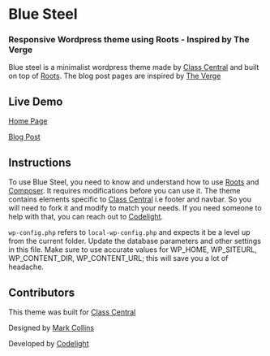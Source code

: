 # Blue Steel
### Responsive Wordpress theme using Roots - Inspired by The Verge
Blue steel is a minimalist wordpress theme made by [Class Central](https://www.class-central.com/) and built on top of [Roots](http://roots.io/). The blog post pages are inspired by [The Verge](http://www.theverge.com/)

## Live Demo
[Home Page](https://www.class-central.com/report/)

[Blog Post](https://www.class-central.com/report/udacity-kunal-chawla/)


## Instructions
To use Blue Steel, you need to know and understand how to use [Roots](http://roots.io/) and [Composer](https://getcomposer.org/). It requires modifications before you can use it. The theme contains elements specific to [Class Central](https://www.class-central.com/) i.e footer and navbar. So you will need to fork it and modify to match your needs. If you need someone to help with that, you can reach out to [Codelight](http://codelight.eu/).

`wp-config.php` refers to `local-wp-config.php` and expects it be a level up from the current folder. Update the database parameters and other settings in this file. Make sure to use accurate values for WP_HOME, WP_SITEURL, WP_CONTENT_DIR, WP_CONTENT_URL; this will save you a lot of headache. 

## Contributors
This theme was built for [Class Central](https://www.class-central.com/)

Designed by [Mark Collins](http://pixxel.co/)

Developed by [Codelight](http://codelight.eu/)


